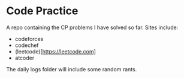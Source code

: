 # Code Practice

A repo containing the CP problems I have solved so far.
Sites include:

- codeforces
- codechef
- (leetcode)[https://leetcode.com]
- atcoder

The daily logs folder will include some random rants.
